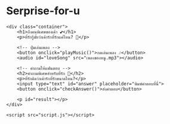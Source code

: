 # Serprise-for-u<!DOCTYPE html>
<html lang="th">
<head>
    <meta charset="UTF-8">
    <meta name="viewport" content="width=device-width, initial-scale=1.0">
    <title>เซอร์ไพรส์สำหรับที่รัก 💖</title>
    <link rel="stylesheet" href="style.css">
</head>
<body>

    <div class="container">
        <h1>ถึงคนพิเศษของเค้า 💕</h1>
        <p>ที่รักรู้มั้ยว่าเค้ารักที่รักแค่ไหน? 🥰</p>

        <!-- ปุ่มเล่นเพลง -->
        <button onclick="playMusic()">กดเล่นเพลง 🎶</button>
        <audio id="loveSong" src="เพลงของหนู.mp3"></audio>

        <!-- คำถามให้แฟนตอบ -->
        <h2>คำถามพิเศษสำหรับที่รัก 💖</h2>
        <p>ที่รักคิดว่าเค้ารักที่รักขนาดไหน?</p>
        <input type="text" id="answer" placeholder="พิมพ์คำตอบที่นี่">
        <button onclick="checkAnswer()">ส่งคำตอบ</button>

        <p id="result"></p>
    </div>

    <script src="script.js"></script>
</body>
</html>

